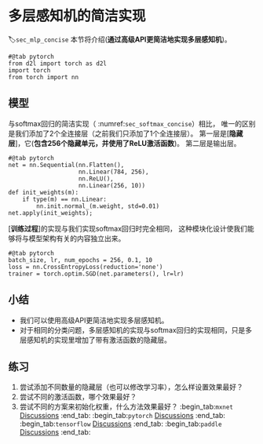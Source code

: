 # 多层感知机的简洁实现
:label:`sec_mlp_concise`
本节将介绍(**通过高级API更简洁地实现多层感知机**)。
```{.python .input}
#@tab pytorch
from d2l import torch as d2l
import torch
from torch import nn
```
## 模型
与softmax回归的简洁实现（ :numref:`sec_softmax_concise`）相比，
唯一的区别是我们添加了2个全连接层（之前我们只添加了1个全连接层）。
第一层是[**隐藏层**]，它(**包含256个隐藏单元，并使用了ReLU激活函数**)。
第二层是输出层。
```{.python .input}
#@tab pytorch
net = nn.Sequential(nn.Flatten(),
                    nn.Linear(784, 256),
                    nn.ReLU(),
                    nn.Linear(256, 10))
def init_weights(m):
    if type(m) == nn.Linear:
        nn.init.normal_(m.weight, std=0.01)
net.apply(init_weights);
```
[**训练过程**]的实现与我们实现softmax回归时完全相同，
这种模块化设计使我们能够将与模型架构有关的内容独立出来。
```{.python .input}
#@tab pytorch
batch_size, lr, num_epochs = 256, 0.1, 10
loss = nn.CrossEntropyLoss(reduction='none')
trainer = torch.optim.SGD(net.parameters(), lr=lr)
```
## 小结
* 我们可以使用高级API更简洁地实现多层感知机。
* 对于相同的分类问题，多层感知机的实现与softmax回归的实现相同，只是多层感知机的实现里增加了带有激活函数的隐藏层。
## 练习
1. 尝试添加不同数量的隐藏层（也可以修改学习率），怎么样设置效果最好？
1. 尝试不同的激活函数，哪个效果最好？
1. 尝试不同的方案来初始化权重，什么方法效果最好？
:begin_tab:`mxnet`
[Discussions](https://discuss.d2l.ai/t/1803)
:end_tab:
:begin_tab:`pytorch`
[Discussions](https://discuss.d2l.ai/t/1802)
:end_tab:
:begin_tab:`tensorflow`
[Discussions](https://discuss.d2l.ai/t/1801)
:end_tab:
:begin_tab:`paddle`
[Discussions](https://discuss.d2l.ai/t/11770)
:end_tab:
